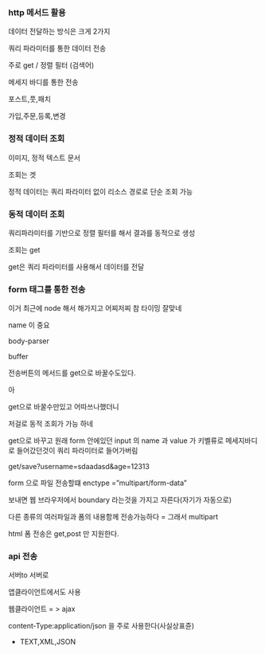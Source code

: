 ### http 메서드 활용

데이터 전달하는 방식은 크게 2가지

쿼리 파라미터를 통한 데이터 전송

주로 get / 정렬 필터 (검색어)

메세지 바디를 통한 전송

포스트,풋,패치

가입,주문,등록,변경

### 정적 데이터 조회

이미지, 정적 텍스트 문서

조회는 겟

정적 데이터는 쿼리 파라미터 없이 리소스 경로로 단순 조회 가능

### 동적 데이터 조회

쿼리파라미터를 기반으로 정렬 필터를 해서 결과를 동적으로 생성

조회는 get

get은 쿼리 파라미터를 사용해서 데이터를 전달

### form 태그를 통한 전송

이거 최근에 node 해서 해가지고 어찌저찌 참 타이밍 잘맞네

name 이 중요

body-parser

buffer

전송버튼의 메서드를 get으로 바꿀수도있다.

아

get으로 바꿀수만있고 어따쓰나했더니

저걸로 동적 조회가 가능 하네

get으로 바꾸고 원래 form 안에있던 input 의 name 과 value 가 키벨류로 메세지바디로 들어갔던것이 쿼리 파라미터로 들어가버림

get/save?username=sdaadasd&age=12313

form 으로 파일 전송할떄 enctype =”multipart/form-data”

보내면 웹 브라우저에서 boundary 라는것을 가지고 자른다(자기가 자동으로)

다른 종류의 여러파일과 폼의 내용함께 전송가능하다 = 그래서 multipart

html 폼 전송은 get,post 만 지원한다.

### api 전송

서버to 서버로

앱클라이언트에서도 사용

웹클라이언트 = > ajax

content-Type:application/json 을 주로 사용한다(사실상표쥰)

- TEXT,XML,JSON
